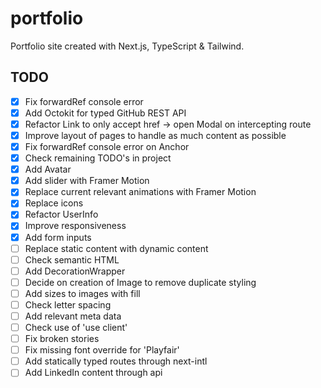 # portfolio

Portfolio site created with Next.js, TypeScript & Tailwind.

## TODO

- [x] Fix forwardRef console error
- [x] Add Octokit for typed GitHub REST API
- [x] Refactor Link to only accept href -> open Modal on intercepting route
- [x] Improve layout of pages to handle as much content as possible
- [x] Fix forwardRef console error on Anchor
- [x] Check remaining TODO's in project
- [x] Add Avatar
- [x] Add slider with Framer Motion
- [x] Replace current relevant animations with Framer Motion
- [x] Replace icons
- [x] Refactor UserInfo
- [x] Improve responsiveness
- [x] Add form inputs
- [ ] Replace static content with dynamic content
- [ ] Check semantic HTML
- [ ] Add DecorationWrapper
- [ ] Decide on creation of Image to remove duplicate styling
- [ ] Add sizes to images with fill
- [ ] Check letter spacing
- [ ] Add relevant meta data
- [ ] Check use of 'use client'
- [ ] Fix broken stories
- [ ] Fix missing font override for 'Playfair'
- [ ] Add statically typed routes through next-intl
- [ ] Add LinkedIn content through api
